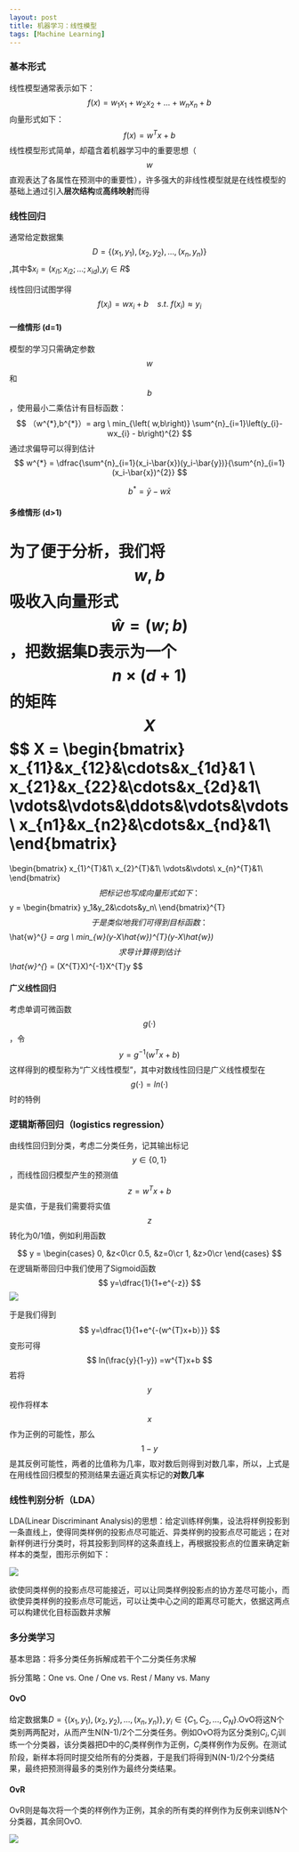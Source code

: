 ```yaml
---
layout: post
title: 机器学习：线性模型
tags: [Machine Learning]
---
```


### 基本形式
线性模型通常表示如下：
$$
f(x) = w_1x_1+w_2x_2+...+w_nx_n+b
$$
向量形式如下：
$$
f(x) = w^{T}x+b
$$
线性模型形式简单，却蕴含着机器学习中的重要思想（$$w$$直观表达了各属性在预测中的重要性），许多强大的非线性模型就是在线性模型的基础上通过引入**层次结构**或**高纬映射**而得

### 线性回归

通常给定数据集$$D = \{(x_1,y_1),(x_2,y_2),…,(x_n,y_n)\}$$,其中$$x_i = (x_{i1};x_{i2};…;x_{id})$,$y_i\in R$$

线性回归试图学得
$$
f(x_i) = wx_i+b  \ \  \  \  s.t.  \  f(x_i) \approx y_i
$$

#### 一维情形 (d=1)

模型的学习只需确定参数$$w$$和$$b$$，使用最小二乘估计有目标函数：
$$
（w^{*},b^{*}）= arg  \ min_{\left( w,b\right)} \sum^{n}_{i=1}\left(y_{i}-wx_{i} - b\right)^{2}
$$
通过求偏导可以得到估计
$$
w^{*} = \dfrac{\sum^{n}_{i=1}(x_i-\bar{x})(y_i-\bar{y})}{\sum^{n}_{i=1}(x_i-\bar{x})^{2}}
$$

$$
b^{*} = \bar{y}-w\bar{x}
$$

#### 多维情形 (d>1)

为了便于分析，我们将$$w,b$$吸收入向量形式$$\hat{w}= (w;b)$$，把数据集D表示为一个$$n×(d+1)$$的矩阵$$X$$
$$
X = 
\begin{bmatrix}
x_{11}&x_{12}&\cdots&x_{1d}&1 \\
x_{21}&x_{22}&\cdots&x_{2d}&1\\
\vdots&\vdots&\ddots&\vdots&\vdots\\
x_{n1}&x_{n2}&\cdots&x_{nd}&1\\
\end{bmatrix}
=
\begin{bmatrix}
x_{1}^{T}&1\\
x_{2}^{T}&1\\
\vdots&\vdots\\
x_{n}^{T}&1\\
\end{bmatrix}
$$
把标记也写成向量形式如下：
$$
y = 
\begin{bmatrix}
y_1&y_2&\cdots&y_n\\
\end{bmatrix}^{T}
$$
于是类似地我们可得到目标函数：
$$
\hat{w}^{*} = arg \ min_{w}(y-X\hat{w})^{T}(y-X\hat{w})
$$
求导计算得到估计
$$
\hat{w}^{*} = (X^{T}X)^{-1}X^{T}y
$$

#### 广义线性回归

考虑单调可微函数$$g(·)$$，令
$$
y = g^{-1}(w^{T}x+b)
$$
这样得到的模型称为“广义线性模型”，其中对数线性回归是广义线性模型在$$g(·)= ln(·)$$时的特例



### 逻辑斯蒂回归（logistics regression）

由线性回归到分类，考虑二分类任务，记其输出标记$$y \in \{0,1\}$$，而线性回归模型产生的预测值$$z =w^{T}x+b$$是实值，于是我们需要将实值 $$ z $$ 转化为0/1值，例如利用函数


$$
y = \begin{cases}
0, &z<0\cr
0.5, &z=0\cr
1, &z>0\cr
\end{cases}
$$
在逻辑斯蒂回归中我们使用了Sigmoid函数
$$
y=\dfrac{1}{1+e^{-z}}
$$
![](http://ww2.sinaimg.cn/large/006y8lVajw1f8j1bt1kpqj30ty0nyjsp.jpg)



于是我们得到
$$
y=\dfrac{1}{1+e^{-(w^{T}x+b）}}
$$
变形可得
$$
ln(\frac{y}{1-y}) =w^{T}x+b
$$
若将$$y$$视作将样本$$x$$作为正例的可能性，那么$$1-y$$是其反例可能性，两者的比值称为几率，取对数后则得到对数几率，所以，上式是在用线性回归模型的预测结果去逼近真实标记的**对数几率**

### 线性判别分析（LDA）

LDA(Linear Discriminant Analysis)的思想：给定训练样例集，设法将样例投影到一条直线上，使得同类样例的投影点尽可能近、异类样例的投影点尽可能远；在对新样例进行分类时，将其投影到同样的这条直线上，再根据投影点的位置来确定新样本的类型，图形示例如下：

![](http://ww4.sinaimg.cn/large/006y8lVajw1f8j1c0vxa1j316y0uh77s.jpg)

欲使同类样例的投影点尽可能接近，可以让同类样例投影点的协方差尽可能小，而欲使异类样例的投影点尽可能远，可以让类中心之间的距离尽可能大，依据这两点可以构建优化目标函数并求解

### 多分类学习

基本思路：将多分类任务拆解成若干个二分类任务求解

拆分策略：One vs. One / One vs. Rest / Many vs. Many

#### OvO

给定数据集$D=\{(x_1,y_1),(x_2,y_2),…,(x_n,y_n)\},y_i \in \{C_1,C_2,…,C_N\}$.OvO将这N个类别两两配对，从而产生N(N-1)/2个二分类任务。例如OvO将为区分类别$C_i,C_j$训练一个分类器，该分类器把D中的$C_i$类样例作为正例，$C_j$类样例作为反例。在测试阶段，新样本将同时提交给所有的分类器，于是我们将得到N(N-1)/2个分类结果，最终把预测得最多的类别作为最终分类结果。

#### OvR

OvR则是每次将一个类的样例作为正例，其余的所有类的样例作为反例来训练N个分类器，其余同OvO.

![](http://ww4.sinaimg.cn/large/006y8lVajw1f8j1c7ug41j31kw0yjteq.jpg)

